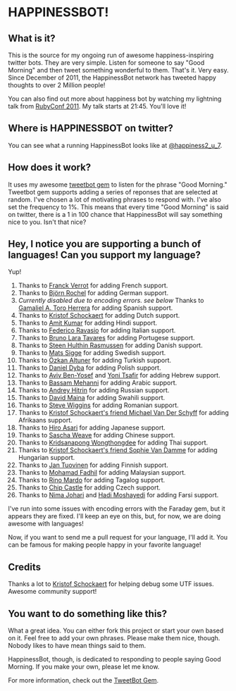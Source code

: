 # HAPPINESSBOT!

## What is it?
This is the source for my ongoing run of awesome happiness-inspiring twitter bots. They are very simple. Listen for someone to say "Good Morning" and then tweet something wonderful to them. That's it. Very easy. Since December of 2011, the HappinessBot network has tweeted happy thoughts to over 2 Million people!

You can also find out more about happiness bot by watching my lightning talk from [RubyConf 2011](http://confreaks.net/videos/741-rubyconf2011-lightning-talks?player=html5). My talk starts at 21:45. You'll love it!

## Where is HAPPINESSBOT on twitter?
You can see what a running HappinessBot looks like at [@happiness2_u_7](https://twitter.com/#!/happiness2_u_7).

## How does it work?
It uses my awesome [tweetbot gem](https://github.com/coreyhaines/tweetbot) to listen for the phrase "Good Morning." Tweetbot gem supports adding a series of reponses that are selected at random. I've chosen a lot of motivating phrases to respond with. I've also set the frequency to 1%. This means that every time "Good Morning" is said on twitter, there is a 1 in 100 chance that HappinessBot will say something nice to you. Isn't that nice?

## Hey, I notice you are supporting a bunch of languages! Can you support my language?
Yup!

1. Thanks to [Franck Verrot](https://github.com/cesario) for adding French support.
2. Thanks to [Björn Rochel](https://github.com/BjRo) for adding German support.
3. *Currently disabled due to encoding errors. see below* Thanks to [Gamaliel A. Toro Herrera](https://github.com/argami) for adding Spanish support.
4. Thanks to [Kristof Schockaert](https://github.com/mekristof) for adding Dutch support.
5. Thanks to [Amit Kumar](https://github.com/toamitkumar) for adding Hindi support.
6. Thanks to [Federico Ravasio](https://github.com/razielgn) for adding Italian support.
7. Thanks to [Bruno Lara Tavares](https://github.com/bltavares) for adding Portugese support.
8. Thanks to [Steen Hulthin Rasmussen](https://github.com/steenhulthin) for adding Danish support.
9. Thanks to [Mats Sigge](https://github.com/matssigge) for adding Swedish support.
10. Thanks to [Özkan Altuner](https://github.com/Portakal) for adding Turkish support.
11. Thanks to [Daniel Dyba](https://github.com/dyba) for adding Polish support.
12. Thanks to [Aviv Ben-Yosef](https://github.com/abyx) and [Yoni Tsafir](https://github.com/theyonibomber) for adding Hebrew support.
13. Thanks to [Bassam Mehanni](https://github.com/bmehanni) for adding Arabic support.
14. Thanks to [Andrey Hitrin](https://github.com/ahitrin) for adding Russian support.
15. Thanks to [David Maina](https://github.com/dauti) for adding Swahili support.
16. Thanks to [Steve Wiggins](https://github.com/swiggin1) for adding Romanian support.
17. Thanks to [Kristof Schockaert's friend Michael Van Der Schyff](https://github.com/mekristof) for adding Afrikaans support.
18. Thanks to [Hiro Asari](https://github.com/BanzaiMan) for adding Japanese support.
19. Thanks to [Sascha Weave](https://twitter.com/wzyboy) for adding Chinese support.
20. Thanks to [Kridsanapong Wongthongdee](https://twitter.com/golfiti) for adding Thai support.
21. Thanks to [Kristof Schockaert's friend Sophie Van Damme](https://github.com/mekristof) for adding Hungarian support.
21. Thanks to [Jan Tuovinen](https://twitter.com/janmeeba) for adding Finnish support.
22. Thanks to [Mohamad Fadhil](https://twitter.com/sdil) for adding Malaysian support.
23. Thanks to [Rino Mardo](https://twitter.com/rino19ny) for adding Tagalog support.
24. Thanks to [Chip Castle](https://twitter.com/chipcastle) for adding Czech support.
25. Thanks to [Nima Johari](https://github.com/johari) and [Hadi Moshayedi](https://github.com/pykello) for adding Farsi support.

I've run into some issues with encoding errors with the Faraday gem, but it appears they are fixed. I'll keep an eye on this, but, for now, we are doing awesome with languages!

Now, if you want to send me a pull request for your language, I'll add it. You can be famous for making people happy in your favorite language!

## Credits

Thanks a lot to [Kristof Schockaert](https://github.com/mekristof) for helping debug some UTF issues. Awesome community support!

## You want to do something like this?
What a great idea. You can either fork this project or start your own based on it. Feel free to add your own phrases. Please make them nice, though. Nobody likes to have mean things said to them.

HappinessBot, though, is dedicated to responding to people saying Good Morning. If you make your own, please let me know.

For more information, check out the [TweetBot Gem](https://github.com/coreyhaines/tweetbot).
